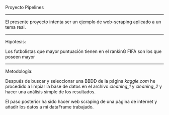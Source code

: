 Proyecto Pipelines

-----------------------------

El presente proyecto intenta ser un ejemplo de web-scraping aplicado a un tema real.

-----------------------------

Hipótesis:

Los futbolistas que mayor puntuación tienen en el rankinG FIFA son los que poseen mayor

-----------------------------

Metodología:

Después de buscar y seleccionar una BBDD de la página *kaggle.com* he procedido a limpiar la base de datos en el archivo *cleaning_1* y *cleaning_2* y hacer una análisis simple de los resultados.

El paso posterior ha sido hacer web scraping de una página de internet y añadir los datos a mi dataFrame trabajado.